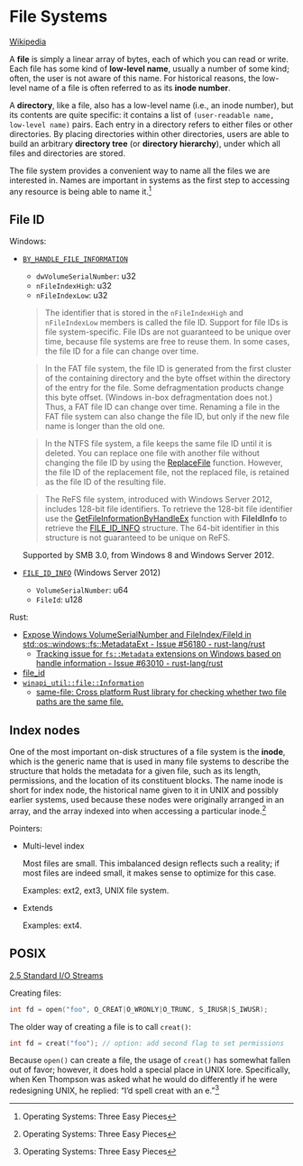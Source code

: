 # File Systems
[Wikipedia](https://en.wikipedia.org/wiki/File_system)

A **file** is simply a linear array of bytes, each of which you can read or write. Each file has some kind of **low-level name**, usually a number of some kind; often, the user is not aware of this name. For historical reasons, the low-level name of a file is often referred to as its **inode number**.

A **directory**, like a file, also has a low-level name (i.e., an inode number), but its contents are quite specific: it contains a list of `(user-readable name, low-level name)` pairs. Each entry in a directory refers to either files or other directories. By placing directories within other directories, users are able to build an arbitrary **directory tree** (or **directory hierarchy**), under which all files and directories are stored.

The file system provides a convenient way to name all the files we are interested in. Names are important in systems as the first step to accessing any resource is being able to name it.[^three]

## File ID
Windows:
- [`BY_HANDLE_FILE_INFORMATION`](https://learn.microsoft.com/en-us/windows/win32/api/fileapi/ns-fileapi-by_handle_file_information)
  - `dwVolumeSerialNumber`: u32
  - `nFileIndexHigh`: u32
  - `nFileIndexLow`: u32

  > The identifier that is stored in the `nFileIndexHigh` and `nFileIndexLow` members is called the file ID. Support for file IDs is file system-specific. File IDs are not guaranteed to be unique over time, because file systems are free to reuse them. In some cases, the file ID for a file can change over time.

  > In the FAT file system, the file ID is generated from the first cluster of the containing directory and the byte offset within the directory of the entry for the file. Some defragmentation products change this byte offset. (Windows in-box defragmentation does not.) Thus, a FAT file ID can change over time. Renaming a file in the FAT file system can also change the file ID, but only if the new file name is longer than the old one.

  > In the NTFS file system, a file keeps the same file ID until it is deleted. You can replace one file with another file without changing the file ID by using the [ReplaceFile](https://learn.microsoft.com/en-us/windows/desktop/api/winbase/nf-winbase-replacefilea) function. However, the file ID of the replacement file, not the replaced file, is retained as the file ID of the resulting file.

  > The ReFS file system, introduced with Windows Server 2012, includes 128-bit file identifiers. To retrieve the 128-bit file identifier use the [GetFileInformationByHandleEx](https://learn.microsoft.com/en-us/windows/desktop/api/winbase/nf-winbase-getfileinformationbyhandleex) function with **FileIdInfo** to retrieve the [FILE\_ID\_INFO](https://learn.microsoft.com/en-us/windows/desktop/api/winbase/ns-winbase-file_id_info) structure. The 64-bit identifier in this structure is not guaranteed to be unique on ReFS.

  Supported by SMB 3.0, from Windows 8 and Windows Server 2012.

- [`FILE_ID_INFO`](https://learn.microsoft.com/en-us/windows/win32/api/winbase/ns-winbase-file_id_info) (Windows Server 2012)
  - `VolumeSerialNumber`: u64
  - `FileId`: u128

Rust:
- [Expose Windows VolumeSerialNumber and FileIndex/FileId in std::os::windows::fs::MetadataExt - Issue #56180 - rust-lang/rust](https://github.com/rust-lang/rust/issues/56180)
  - [Tracking issue for `fs::Metadata` extensions on Windows based on handle information - Issue #63010 - rust-lang/rust](https://github.com/rust-lang/rust/issues/63010)
- [file\_id](https://docs.rs/file-id/latest/file_id/)
- [`winapi_util::file::Information`](https://docs.rs/winapi-util/latest/winapi_util/file/struct.Information.html#method.file_index)
  - [same-file: Cross platform Rust library for checking whether two file paths are the same file.](https://github.com/BurntSushi/same-file)

## Index nodes
One of the most important on-disk structures of a file system is the **inode**, which is the generic name that is used in many file systems to describe the structure that holds the metadata for a given file, such as its length, permissions, and the location of its constituent blocks. The name inode is short for index node, the historical name given to it in UNIX and possibly earlier systems, used because these nodes were originally arranged in an array, and the array indexed into when accessing a particular inode.[^three]

Pointers:
- Multi-level index

  Most files are small. This imbalanced design reflects such a reality; if most files are indeed small, it makes sense to optimize for this case.

  Examples: ext2, ext3, UNIX file system.
- Extends

  Examples: ext4.

## POSIX
[2.5 Standard I/O Streams](https://pubs.opengroup.org/onlinepubs/9699919799.2018edition/functions/V2_chap02.html#tag_15_05)

Creating files:
```c
int fd = open("foo", O_CREAT|O_WRONLY|O_TRUNC, S_IRUSR|S_IWUSR);
```

The older way of creating a file is to call `creat()`:
```c
int fd = creat("foo"); // option: add second flag to set permissions
```

Because `open()` can create a file, the usage of `creat()` has somewhat fallen out of favor; however, it does hold a special place in UNIX lore. Specifically, when Ken Thompson was asked what he would do differently if he were redesigning UNIX, he replied: “I’d spell creat with an e.”[^three]


[^three]: Operating Systems: Three Easy Pieces